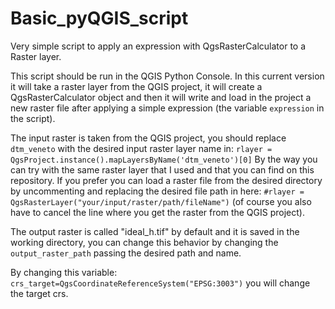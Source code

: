 # Basic_pyQGIS_script
Very simple script to apply an expression with QgsRasterCalculator to a Raster layer.

This script should be run in the QGIS Python Console. In this current version it will take a raster layer from the QGIS project, it will create a QgsRasterCalculator object and then it will write and load in the project a new raster file after applying a simple expression (the variable `expression` in the script).

The input raster is taken from the QGIS project, you should replace  `dtm_veneto` with the desired input raster layer name in:
`rlayer = QgsProject.instance().mapLayersByName('dtm_veneto')[0]`
By the way you can try with the same raster layer that I used and that you can find on this repository.
If you prefer you can load a raster file from the desired directory by uncommenting and replacing the desired file path in here: 
`#rlayer = QgsRasterLayer("your/input/raster/path/fileName")` 
(of course you also have to cancel the line where you get the raster from the QGIS project).

The output raster is called "ideal_h.tif" by default and it is saved in the working directory, you can change this behavior by changing the `output_raster_path` passing the desired path and name. 

By changing this variable:
`crs_target=QgsCoordinateReferenceSystem("EPSG:3003")`
you will change the target crs.
